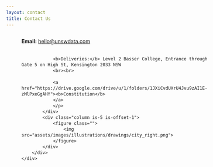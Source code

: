 ```yaml
---
layout: contact
title: Contact Us
---
```


<!-- title and description -->
<div class="hero-body">
	<div class="container">
		<div class="columns is-vcentered">
			<div class="column is-6">
				<h1 class="title is-1 is-bigger">Contact Us</h1>
			</div>
			<div class="column is-5 is-offset-1">
				Hi!
				<br><br>

				Do you have a question? Something on your mind? <i>Homework help?</i>
				<br><br>

				Homework help isn't really our thing, but if you've got something to ask or you're looking for even more information about us, check below!
				<br><br>

				All our social media links are down below too so be sure to check them out as well!


			</div>
		</div>
	</div>
</div>

<!-- details -->
<div class="hero-body">
	<div class="container">
		<div class="columns is-vcentered">
			<div class="column is-6">
				<p>
				<b>Email:</b> <a href="mailto:hello@unswdata.com">hello@unswdata.com</a>
				<br><br>

				<b>Deliveries:</b> Level 2 Basser College, Entrance through Gate 5 on High St, Kensington 2033 NSW
				<br><br>

				<a href="https://drive.google.com/drive/u/1/folders/1JXiCvdUXrU4Jvu9zAI1E-zMlPxeGgAHY"><b>Constitution</b>
				</a>
				</p>
			</div>
			<div class="column is-5 is-offset-1">
				<figure class="">
					<img src="assets/images/illustrations/drawings/city_right.png">
				</figure>
			</div>
		</div>
	</div>
</div>
